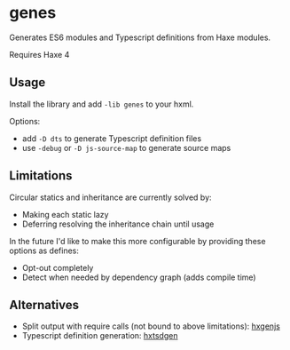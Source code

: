 # genes

Generates ES6 modules and Typescript definitions from Haxe modules.

Requires Haxe 4

## Usage

Install the library and add `-lib genes` to your hxml.

Options:

- add `-D dts` to generate Typescript definition files
- use `-debug` or `-D js-source-map` to generate source maps

## Limitations

Circular statics and inheritance are currently solved by:

- Making each static lazy
- Deferring resolving the inheritance chain until usage

In the future I'd like to make this more configurable by providing
these options as defines:

- Opt-out completely
- Detect when needed by dependency graph (adds compile time)

## Alternatives

- Split output with require calls (not bound to above limitations): [hxgenjs](https://github.com/kevinresol/hxgenjs)
- Typescript definition generation: [hxtsdgen](https://github.com/nadako/hxtsdgen)